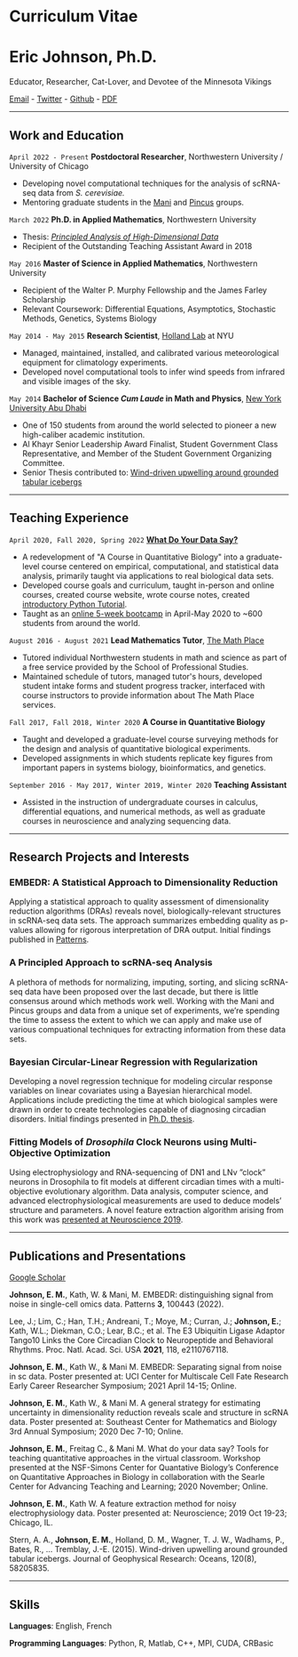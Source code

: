# Curriculum Vitae

# Eric Johnson, Ph.D.


Educator, Researcher, Cat-Lover, and Devotee of the Minnesota Vikings

[Email](mailto:eric.johnson643@gmail.com) - [Twitter](https://twitter.com/eJohnson643) - [Github](https://github.com/ejohnson643) - [PDF](https://github.com/ejohnson643/AboutMe/blob/main/CV_DrEricMJohnson.pdf)

---

## Work and Education

`April 2022 - Present` **Postdoctoral Researcher**, Northwestern University / University of Chicago
 - Developing novel computational techniques for the analysis of scRNA-seq data from *S. cerevisiae.*
 - Mentoring graduate students in the [Mani](https://scholar.google.com/citations?user=81qY5lEAAAAJ&hl=en) and [Pincus](https://scholar.google.com/citations?hl=en&user=Jg6FmzsAAAAJ) groups.

`March 2022` **Ph.D. in Applied Mathematics**, Northwestern University
 - Thesis: [*Principled Analysis of High-Dimensional Data*](https://doi.org/10.21985/n2-wase-dd15)
 - Recipient of the Outstanding Teaching Assistant Award in 2018

`May 2016` **Master of Science in Applied Mathematics**, Northwestern University
 - Recipient of the Walter P. Murphy Fellowship and the James Farley Scholarship
 - Relevant Coursework: Differential Equations, Asymptotics, Stochastic Methods, Genetics, Systems Biology

`May 2014 - May 2015` **Research Scientist**, [Holland Lab](https://cims.nyu.edu/people/profiles/HOLLAND_David.html) at NYU
 - Managed, maintained, installed, and calibrated various meteorological equipment for climatology experiments.
 - Developed novel computational tools to infer wind speeds from infrared and visible images of the sky.

`May 2014` **Bachelor of Science *Cum Laude* in Math and Physics**, [New York University Abu Dhabi](https://nyuad.nyu.edu/en/)
 - One of 150 students from around the world selected to pioneer a new high-caliber academic institution.
 - Al Khayr Senior Leadership Award Finalist, Student Government Class Representative, and Member of the Student Government Organizing Committee.
 - Senior Thesis contributed to: [Wind-driven upwelling around grounded tabular icebergs](https://doi.org/10.1002/2015JC010805)

---

## Teaching Experience

`April 2020, Fall 2020, Spring 2022` **[What Do Your Data Say?](https://ejohnson643.github.io/WhatDoYourDataSay/)**
 - A redevelopment of "A Course in Quantitative Biology" into a graduate-level course centered on empirical, computational, and statistical data analysis, primarily taught via applications to real biological data sets.
 - Developed course goals and curriculum, taught in-person and online courses, created course website, wrote course notes, created [introductory Python Tutorial](https://ejohnson643.github.io/PythonTutorial/).
 - Taught as an [online 5-week bootcamp](https://www.whatdoyourdatasay.com/) in April-May 2020 to ~600 students from around the world.

`August 2016 - August 2021` **Lead Mathematics Tutor**, [The Math Place](https://sps.northwestern.edu/student-services/resources.php)
 - Tutored individual Northwestern students in math and science as part of a free service provided by the School of Professional Studies.
 - Maintained schedule of tutors, managed tutor's hours, developed student intake forms and student progress tracker, interfaced with course instructors to provide information about The Math Place services.

`Fall 2017, Fall 2018, Winter 2020` **A Course in Quantitative Biology**
 - Taught and developed a graduate-level course surveying methods for the design and analysis of quantitative biological experiments.
 - Developed assignments in which students replicate key figures from important papers in systems biology, bioinformatics, and genetics.

`September 2016 - May 2017, Winter 2019, Winter 2020` **Teaching Assistant**
 - Assisted in the instruction of undergraduate courses in calculus, differential equations, and numerical methods, as well as graduate courses in neuroscience and analyzing sequencing data.

---

## Research Projects and Interests

### **EMBEDR**: A Statistical Approach to Dimensionality Reduction

Applying a statistical approach to quality assessment of dimensionality reduction algorithms (DRAs) reveals novel, biologically-relevant structures in scRNA-seq data sets. The approach summarizes embedding quality as p-values allowing for rigorous interpretation of DRA output. Initial findings published in [Patterns](https://doi.org/10.1016/j.patter.2022.100443).

### A Principled Approach to scRNA-seq Analysis

A plethora of methods for normalizing, imputing, sorting, and slicing scRNA-seq data have been proposed over the last decade, but there is little consensus around which methods work well. Working with the Mani and Pincus groups and data from a unique set of experiments, we’re spending the time to assess the extent to which we can apply and make use of various compuational techniques for extracting information from these data sets.

### Bayesian Circular-Linear Regression with Regularization

Developing a novel regression technique for modeling circular response variables on linear covariates using a Bayesian hierarchical model. Applications include predicting the time at which biological samples were drawn in order to create technologies capable of diagnosing circadian disorders. Initial findings presented in [Ph.D. thesis](https://doi.org/10.21985/n2-wase-dd15).

### Fitting Models of *Drosophila* Clock Neurons using Multi-Objective Optimization

Using electrophysiology and RNA-sequencing of DN1 and LNv ”clock” neurons in Drosophila to fit models at different circadian times with a multi-objective evolutionary algorithm. Data analysis, computer science, and advanced electrophysiological measurements are used to deduce models’ structure and parameters. A novel feature extraction algorithm arising from this work was [presented at Neuroscience 2019](https://www.abstractsonline.com/pp8/#!/7883/presentation/49645).

---

## Publications and Presentations

[Google Scholar](https://scholar.google.com/citations?user=zuJM3CwAAAAJ&hl=en&authuser=1)

**Johnson, E. M.**, Kath, W. & Mani, M. EMBEDR: distinguishing signal from noise in single-cell omics data. Patterns **3**, 100443 (2022).

Lee, J.; Lim, C.; Han, T.H.; Andreani, T.; Moye, M.; Curran, J.; **Johnson, E.**; Kath, W.L.; Diekman, C.O.; Lear, B.C.; et al. The E3 Ubiquitin Ligase Adaptor Tango10 Links the Core Circadian Clock to Neuropeptide and Behavioral Rhythms. Proc. Natl. Acad. Sci. USA **2021**, 118, e2110767118.

**Johnson, E. M.**, Kath W., & Mani M. EMBEDR: Separating signal from noise in sc data. Poster presented at: UCI Center for Multiscale Cell Fate Research Early Career Researcher Symposium; 2021 April 14-15; Online.

**Johnson, E. M.**, Kath W., & Mani M. A general strategy for estimating uncertainty in dimensionality reduction reveals scale and structure in scRNA data. Poster presented at: Southeast Center for Mathematics and Biology 3rd Annual Symposium; 2020 Dec 7-10; Online.

**Johnson, E. M.**, Freitag C., & Mani M. What do your data say? Tools for teaching quantitative approaches in the virtual classroom. Workshop presented at the NSF-Simons Center for Quantative Biology’s Conference on Quantitative Approaches in Biology in collaboration with the Searle Center for Advancing Teaching and Learning; 2020 November; Online.

**Johnson, E. M.**, Kath W. A feature extraction method for noisy electrophysiology data. Poster presented at: Neuroscience; 2019 Oct 19-23; Chicago, IL.

Stern, A. A., **Johnson, E. M.**, Holland, D. M., Wagner, T. J. W., Wadhams, P., Bates, R., ... Tremblay, J.-E. (2015). Wind-driven upwelling around grounded tabular icebergs. Journal of Geophysical Research: Oceans, 120(8), 58205835.

---

## Skills

**Languages**: English, French

**Programming Languages**: Python, R, Matlab, C++, MPI, CUDA, CRBasic